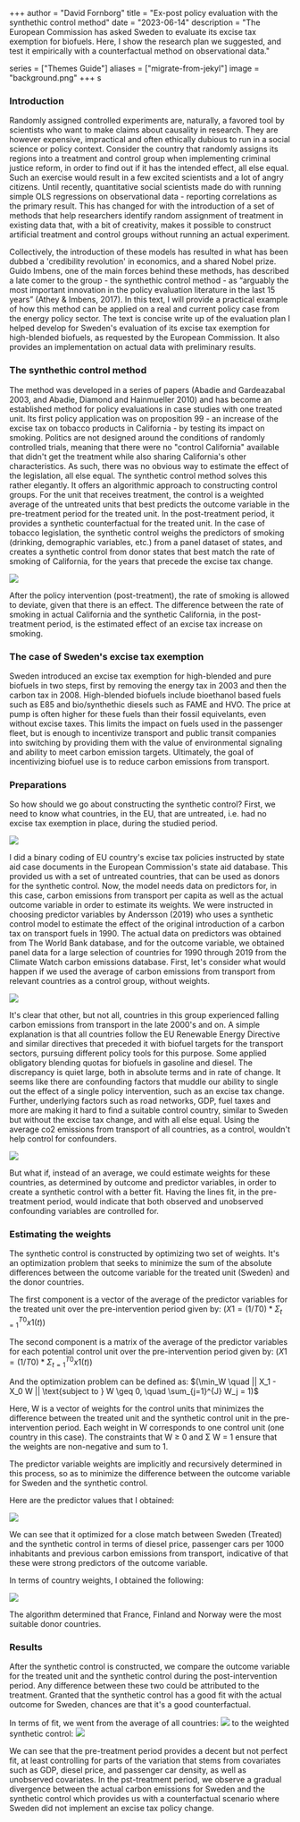 +++
author = "David Fornborg"
title = "Ex-post policy evaluation with the synthethic control method"
date = "2023-06-14"
description = "The European Commission has asked Sweden to evaluate its excise tax exemption for biofuels. Here, I show the research plan we suggested, and test it empirically with a counterfactual method on observational data."

series = ["Themes Guide"]
aliases = ["migrate-from-jekyl"]
image = "background.png"
+++
s
### Introduction
Randomly assigned controlled experiments are, naturally, a favored tool by scientists who want to make claims about causality in research. They are however expensive, impractical and often ethically dubious to run in a social science or policy context. Consider the country that randomly assigns its regions into a treatment and control group when implementing criminal justice reform, in order to find out if it has the intended effect, all else equal. Such an exercise would result in a few excited scientists and a lot of angry citizens. Until recently, quantitative social scientists made do with running simple OLS regressions on observational data - reporting correlations as the primary result. This has changed for with the introduction of a set of methods that help researchers identify random assignment of treatment in existing data that, with a bit of creativity, makes it possible to construct artificial treatment and control groups without running an actual experiment. 

Collectively, the introduction of these models has resulted in what has been dubbed a 'credibility revolution' in economics, and a shared Nobel prize. Guido Imbens, one of the main forces behind these methods, has described a late comer to the group - the synthethic control method - as “arguably the most important innovation in the policy evaluation literature in the last 15 years” (Athey & Imbens, 2017). In this text, I will provide a practical example of how this method can be applied on a real and current policy case from the energy policy sector. The text is concise write up of the evaluation plan I helped develop for Sweden's evaluation of its excise tax exemption for high-blended biofuels, as requested by the European Commission. It also provides an implementation on actual data with preliminary results. 

### The synthethic control method
The method was developed in a series of papers (Abadie and Gardeazabal 2003, and Abadie, Diamond and Hainmueller 2010) and has become an established method for policy evaluations in case studies with one treated unit. Its first policy application was on proposition 99 - an increase of the excise tax on tobacco products in California - by testing its impact on smoking.  Politics are not designed around the conditions of randomly controlled trials, meaning that there were no "control California" available that didn't get the treatment while also sharing California's other characteristics. As such, there was no obvious way to estimate the effect of the legislation, all else equal. The synthetic control method solves this rather elegantly. It offers an algorithmic approach to constructing control groups. For the unit that receives treatment, the control is a weighted average of the untreated units that best predicts the outcome variable in the pre-treatment period for the treated unit. In the post-treatment period, it provides a synthetic counterfactual for the treated unit. In the case of tobacco legislation, the synthetic control weighs the predictors of smoking (drinking, demographic variables, etc.) from a panel dataset of states, and creates a synthetic control from donor states that best match the rate of smoking of California, for the years that precede the excise tax change. 

![](prop99_scm1.png)

After the policy intervention (post-treatment), the rate of smoking is allowed to deviate, given that there is an effect. The difference between the rate of smoking in actual California and the synthetic California, in the post-treatment period, is the estimated effect of an excise tax increase on smoking. 

### The case of Sweden's excise tax exemption
Sweden introduced an excise tax exemption for high-blended and pure biofuels in two steps, first by removing the energy tax in 2003 and then the carbon tax in 2008. High-blended biofuels include bioethanol based fuels such as E85 and bio/synthethic diesels such as FAME and HVO. The price at pump is often higher for these fuels than their fossil equivelants, even without excise taxes. This limits the impact on fuels used in the passenger fleet, but is enough to incentivize transport and public transit companies into switching by providing them with the value of environmental signaling and ability to meet carbon emission targets. Ultimately, the goal of incentivizing biofuel use is to reduce carbon emissions from transport.

### Preparations
So how should we go about constructing the synthetic control? First, we need to know what countries, in the EU, that are untreated, i.e. had no excise tax exemption in place, during the studied period.

![](scm2_binarycoding.png)

I did a binary coding of EU country's excise tax policies instructed by state aid case documents in the European Commission's state aid database. This provided us with a set of untreated countries, that can be used as donors for the synthetic control. Now, the model needs data on predictors for, in this case, carbon emissions from transport per capita as well as the actual outcome variable in order to estimate its weights. We were instructed in choosing predictor variables by Andersson (2019) who uses a synthetic control model to estimate the effect of the original introduction of a carbon tax on transport fuels in 1990. The actual data on predictors was obtained from The World Bank database, and for the outcome variable, we obtained panel data for a large selection of countries for  1990 through 2019 from the Climate Watch carbon emissions database. 
First, let's consider what would happen if we used the average of carbon emissions from transport from relevant countries as a control group, without weights. 

![](scm3_noweights.png)

It's clear that other, but not all, countries in this group experienced falling carbon emissions from transport in the late 2000's and on. A simple explanation is that all countries follow the EU Renewable Energy Directive and similar directives that preceded it with biofuel targets for the transport sectors, pursuing different policy tools for this purpose. Some applied obligatory blending quotas for biofuels in gasoline and diesel. The discrepancy is quiet large, both in absolute terms and in rate of change. It seems like there are confounding factors that muddle our ability to single out the effect of a single policy intervention, such as an excise tax change. Further, underlying factors such as road networks, GDP, fuel taxes and more are making it hard to find a suitable control country, similar to Sweden but without the excise tax change, and with all else equal. Using the average co2 emissions from transport of all countries, as a control, wouldn't help control for confounders.

![](scm4_average.png)

But what if, instead of an average, we could estimate weights for these countries, as determined by outcome and predictor variables, in order to create a synthetic control with a better fit. Having the lines fit, in the pre-treatment period, would indicate that both observed and unobserved confounding variables are controlled for. 

### Estimating the weights
The synthetic control is constructed by optimizing two set of weights. It's an optimization problem that seeks to minimize the sum of the absolute differences between the outcome variable for the treated unit (Sweden) and the donor countries. 

The first component is a vector of the average of the predictor variables for the treated unit over the pre-intervention period given by:
$(X1 = (1/T0) * Σ_{t=1}^{T0} x1(t))$

The second component is a matrix of the average of the predictor variables for each potential control unit over the pre-intervention period given by:
$(X1 = (1/T0) * Σ_{t=1}^{T0} x1(t))$

And the optimization problem can be defined as:
$(\min_W \quad || X_1 - X_0 W || \text{subject to } W \geq 0, \quad \sum_{j=1}^{J} W_j = 1)$

Here, W is a vector of weights for the control units that minimizes the difference between the treated unit and the synthetic control unit in the pre-intervention period. Each weight in W corresponds to one control unit (one country in this case). The constraints that W ≥ 0 and Σ W = 1 ensure that the weights are non-negative and sum to 1.

The predictor variable weights are implicitly and recursively determined in this process, so as to minimize the difference between the outcome variable for Sweden and the synthetic control.

Here are the predictor values that I obtained:

![](scm5_weights_predictors.png)

We can see that it optimized for a close match between Sweden (Treated) and the synthetic control in terms of diesel price, passenger cars per 1000 inhabitants and previous carbon emissions from transport, indicative of that these were strong predictors of the outcome variable.

In terms of country weights, I obtained the following:

![](scm6_weights_units.png)

The algorithm determined that France, Finland and Norway were the most suitable donor countries.

### Results
After the synthetic control is constructed, we compare the outcome variable for the treated unit and the synthetic control during the post-intervention period. Any difference between these two could be attributed to the treatment. Granted that the synthetic control has a good fit with the actual outcome for Sweden, chances are that it's a good counterfactual. 

In terms of fit, we went from the average of all countries:
![](scm4_average.png)
to the weighted synthetic control:
![](scm7_estimate.png)

We can see that the pre-treatment period provides a decent but not perfect fit, at least controlling for parts of the variation that stems from covariates such as GDP, diesel price, and passenger car density, as well as unobserved covariates. In the pst-treatment period, we observe a gradual divergence between the actual carbon emissions for Sweden and the synthetic control which provides us with a counterfactual scenario where Sweden did not implement an excise tax policy change.

